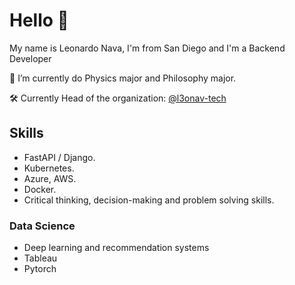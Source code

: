 <!--
**L3oNav/l3onav** is a ✨ _special_ ✨ repository because its `README.md` (this file) appears on your GitHub profile.

Here are some ideas to get you started:

- 🔭 I’m currently working on ...
- 🌱 I’m currently learning ...
- 👯 I’m looking to collaborate on ...
- 🤔 I’m looking for help with ...
- 💬 Ask me about ...
- 📫 How to reach me: ...
- 😄 Pronouns: ...
- ⚡ Fun fact: ...
-->
# Hello 👋

My name is Leonardo Nava, I'm from San Diego and I'm a Backend Developer


🔭 I’m currently do Physics major and Philosophy major.

🛠️ Currently Head of the organization: [@l3onav-tech](https://github.com/l3onav-tech)

## Skills
* FastAPI / Django.
* Kubernetes.
* Azure, AWS.
* Docker.
* Critical thinking, decision-making and problem solving skills.

### Data Science
* Deep learning and recommendation systems
* Tableau
* Pytorch

<!--
## Contact
Find all of my socials and resume in my [website](https://l3onav.com)
-->
